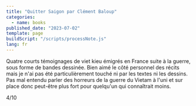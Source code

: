 ```yaml
---
title: "Quitter Saigon par Clément Baloup"
categories:
  - name: books
published_date: "2023-07-02"
template: page
buildScript: "/scripts/processNote.js"
lang: fr
---
```


Quatre courts témoignages de viet kieu émigrés en France suite à la guerre, sous forme de bandes dessinée. Bien aimé le côté personnel des récits mais je n'ai pas été particulièrement touché ni par les textes ni les dessins. Pas mal entendu parler des horreurs de la guerre du Vietam à l'uni et sur place donc peut-être plus fort pour quelqu'un qui connaîtrait moins.

4/10
